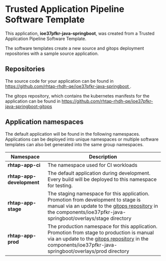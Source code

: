 # Trusted Application Pipeline Software Template

This application, **ioe37pfkr-java-springboot**, was created from a Trusted Application Pipeline Software Template.

The software templates create a new source and gitops deployment repositories with a sample source application. 

## Repositories

The source code for your application can be found in [https://github.com/rhtap-rhdh-qe/ioe37pfkr-java-springboot ](https://github.com/rhtap-rhdh-qe/ioe37pfkr-java-springboot ).
 
The gitops repository, which contains the kubernetes manifests for the application can be found in 
[https://github.com/rhtap-rhdh-qe/ioe37pfkr-java-springboot-gitops ](https://github.com/rhtap-rhdh-qe/ioe37pfkr-java-springboot-gitops ) 

## Application namespaces 

The default application will be found in the following namespaces. Applications can be deployed into unique namespaces or multiple software templates can also bet generated into the same group namespaces.  

|  Namespace   |  Description   |  
| -------- | -------- |
| **rhtap-app-ci** | The namespace used for CI workloads |
| **rhtap-app-development** | The default application during development. Every build will be deployed to this namespace for testing. |
| **rhtap-app-stage** | The staging namespace for this application. Promotion from development to stage is manual via an update to the [gitops repository](https://github.com/rhtap-rhdh-qe/ioe37pfkr-java-springboot-gitops ) in the components/ioe37pfkr-java-springboot/overlays/stage directory |
| **rhtap-app-prod** | The production namespace for this application. Promotion from stage to production is manual via an update to the [gitops repository](https://github.com/rhtap-rhdh-qe/ioe37pfkr-java-springboot-gitops ) in the components/ioe37pfkr-java-springboot/overlays/prod directory |